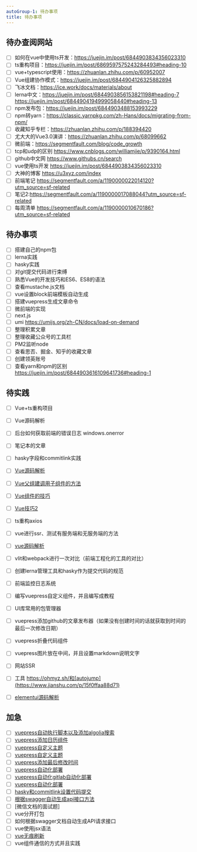 ```yaml
---
autoGroup-1: 待办事项
title: 待办事项
---
```


## 待办查阅网站
- [ ] 如何在vue中使用ts开发：https://juejin.im/post/6844903834356023310
- [ ] ts重构项目：https://juejin.im/post/6869597575243284493#heading-10
- [ ] vue+typescript使用：https://zhuanlan.zhihu.com/p/60952007
- [ ] Vue组建协作模式：https://juejin.im/post/6844904126325882894
- [ ] 飞冰文档：https://ice.work/docs/materials/about
- [ ] lerna中文：https://juejin.im/post/6844903856153821198#heading-7
https://juejin.im/post/6844904194999058440#heading-13
- [ ] npm发布包：https://juejin.im/post/6844903488153993229
- [ ] npm转yarn：https://classic.yarnpkg.com/zh-Hans/docs/migrating-from-npm/
- [ ] 收藏知乎专栏：https://zhuanlan.zhihu.com/p/188394420
- [ ] 尤大大的Vue3.0演讲：https://zhuanlan.zhihu.com/p/68099662
- [ ] 微前端：https://segmentfault.com/blog/code_growth
- [ ] tcp和udp的区别 https://www.cnblogs.com/williamjie/p/9390164.html
- [ ] github中文网 https://www.githubs.cn/search
- [ ] vue使用ts开发 https://juejin.im/post/6844903834356023310
- [ ] 大神的博客 https://u3xyz.com/index
- [ ] 前端笔记 https://segmentfault.com/a/1190000022014120?utm_source=sf-related
- [ ] 笔记2:https://segmentfault.com/a/1190000017088044?utm_source=sf-related
- [ ] 每周清单 https://segmentfault.com/a/1190000010670186?utm_source=sf-related

## 待办事项

- [ ] 搭建自己的npm包
- [ ] lerna实践
- [ ] hasky实践
- [ ] 对git提交代码进行束缚
- [ ] 熟悉Vue的开发技巧和ES6、ES8的语法
- [ ] 查看mustache.js文档
- [ ] vue设置block前端模板自动生成
- [ ] 搭建vuepress生成文章命令
- [ ] 微前端的实现
- [ ] next.js
- [ ] umi https://umijs.org/zh-CN/docs/load-on-demand
- [ ] 整理积累文章
- [ ] 整理收藏公众号的工具栏
- [ ] PM2监听node
- [ ] 查看思否、掘金、知乎的收藏文章
- [ ] 创建领英账号
- [ ] 查看yarn和npm的区别 https://juejin.im/post/6844903616109641736#heading-1

## 待实践
- [ ] Vue+ts重构项目
- [ ] Vue源码解析
- [ ] 后台如何获取前端的错误日志 windows.onerror
- [ ] 笔记本的文章
- [ ] hasky字段和commitlink实践
- [ ] [Vue源码解析](http://www.mawen.co/question/1133?utm_campaign=PC&utm_medium=cpc&utm_source=PC&gio_link_id=GR4bqpao)
- [ ] [Vue父组建调用子组件的方法](https://www.cnblogs.com/yuzhongyu/p/10825824.html)
- [ ] [Vue组件的技巧](https://juejin.im/post/6844904196626448391#heading-1)
- [ ] [Vue技巧2](https://juejin.im/post/6844904191224184840#heading-0)
- [ ] ts重构axios
- [ ] vue进行ssr、测试有服务端和无服务端的方法
- [ ] [vue源码解析](https://juejin.im/post/6844904181443067912)
- [ ] vlit和webpack进行一次对比（前端工程化的工具的对比）
- [ ] 创建lerna管理工具和hasky作为提交代码的规范
- [ ] 前端监控日志系统
- [ ] 编写vuepress自定义组件，并且编写成教程
- [ ] UI库常用的包管理器
- [ ] vuepress添加github的文章发布器（如果没有创建时间的话就获取到时间的最后一次修改日期）
- [ ] vuepress折叠代码组件
- [ ] vuepress图片放在中间，并且设置markdown说明文字
- [ ] 网站SSR
- [ ] 工具 https://ohmyz.sh/和[autojump](https://www.jianshu.com/p/15f0ffaa88d71)
- [ ] [elementui源码解析](https://www.jianshu.com/p/91ae0724f5f3)


## 加急
- [ ] [vuepress自动执行脚本以及添加algolia搜索](https://segmentfault.com/a/1190000017055963)
- [ ] [vuepress添加日历组件](https://blog.csdn.net/cungudafa/article/details/106420842)
- [ ] [vuepress自定义主题](https://juejin.im/post/6844903842375532558#heading-54)
- [ ] [vuepress自定义主题](https://www.jianshu.com/p/7cc7f3f7cae9)
- [ ] [vuepress添加最后修改时间](https://v1.vuepress.vuejs.org/zh/plugin/official/plugin-last-updated.html#%E4%BD%BF%E7%94%A8)
- [ ] [vuepress自动化部署](https://vuepress.vuejs.org/zh/guide/deploy.html#%E4%BA%91%E5%BC%80%E5%8F%91-cloudbase)
- [ ] [vuepress自动化gitlab自动化部署](https://liubz.github.io/guide/deploy.html#heroku)
- [ ] [vuepress自动化部署](https://github.com/TencentCloudBase/cloudbase-framework?site=vuepress#%E9%A1%B9%E7%9B%AE%E7%A4%BA%E4%BE%8B)
- [ ] [hasky和commitlink设置代码提交](https://commitlint.js.org/#/guides-local-setup?id=install-commitlint)
- [ ] [根据swagger自动生成api接口方法]()
- [ ] [微信文档的面试题]
- [ ] vue分开打包
- [ ] 如何根据swagger文档自动生成API请求接口
- [ ] vue使用jsx语法
- [ ] [vue无痕刷新](https://segmentfault.com/a/1190000017038530)
- [ ] vue组件通信的方式并且实践